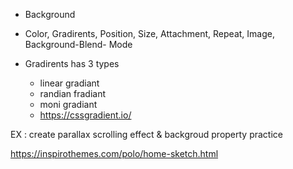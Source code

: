 - Background
- Color, Gradirents, Position, Size, Attachment, Repeat, Image, Background-Blend- Mode

- Gradirents has 3 types
    - linear gradiant
    - randian fradiant
    - moni gradiant
    - https://cssgradient.io/

EX : create parallax scrolling effect & backgroud property practice 


https://inspirothemes.com/polo/home-sketch.html

